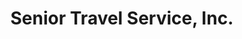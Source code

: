 ---
title: "Senior Travel Service, Inc."
url: /cape-may-court-house/senior-travel-service-inc/
shop: travel agency
---